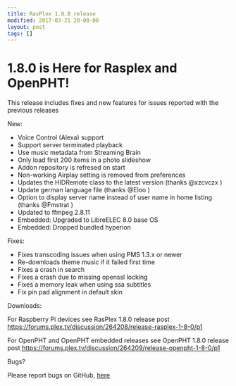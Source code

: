 ```yaml
---
title: RasPlex 1.8.0 release
modified: 2017-03-21 20-00-00
layout: post
tags: []
---
```


# 1.8.0 is Here for Rasplex and OpenPHT!

This release includes fixes and new features for issues reported with the previous releases

New:

- Voice Control (Alexa) support
- Support server terminated playback
- Use music metadata from Streaming Brain
- Only load first 200 items in a photo slideshow
- Addon repository is refresed on start
- Non-working Airplay setting is removed from preferences
- Updates the HIDRemote class to the latest version (thanks @xzcvczx )
- Update german language file (thanks @Eloo )
- Option to display server name instead of user name in home listing (thanks @Fmstrat )
- Updated to ffmpeg 2.8.11
- Embedded: Upgraded to LibreELEC 8.0 base OS
- Embedded: Dropped bundled hyperion

Fixes:

- Fixes transcoding issues when using PMS 1.3.x or newer
- Re-downloads theme music if it failed first time
- Fixes a crash in search
- Fixes a crash due to missing openssl locking
- Fixes a memory leak when using ssa subtitles
- Fix pin pad alignment in default skin

Downloads:

For Raspberry Pi devices see RasPlex 1.8.0 release post
<a href="https://forums.plex.tv/discussion/264208/release-rasplex-1-8-0/p1">https://forums.plex.tv/discussion/264208/release-rasplex-1-8-0/p1</a>


For OpenPHT and OpenPHT embedded releases see OpenPHT 1.8.0 release post
<a href="https://forums.plex.tv/discussion/264209/release-openpht-1-8-0/p1">https://forums.plex.tv/discussion/264209/release-openpht-1-8-0/p1</a>


Bugs?

Please report bugs on GitHub, <a href="https://github.com/RasPlex/RasPlex/issues">here</a>

